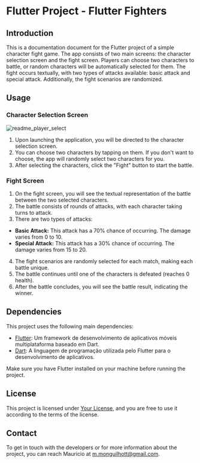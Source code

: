 # Flutter Project - Flutter Fighters

## Introduction
This is a documentation document for the Flutter project of a simple character fight game. The app consists of two main screens: the character selection screen and the fight screen. Players can choose two characters to battle, or random characters will be automatically selected for them. The fight occurs textually, with two types of attacks available: basic attack and special attack. Additionally, the fight scenarios are randomized.

## Usage
### Character Selection Screen

![readme_player_select](https://github.com/Monguilhott/random-fighters/assets/34020950/b3c9195c-e340-4875-8ff8-64237070147f)

1. Upon launching the application, you will be directed to the character selection screen.
2. You can choose two characters by tapping on them. If you don't want to choose, the app will randomly select two characters for you.
3. After selecting the characters, click the "Fight" button to start the battle.

### Fight Screen
1. On the fight screen, you will see the textual representation of the battle between the two selected characters.
2. The battle consists of rounds of attacks, with each character taking turns to attack.
3. There are two types of attacks:
- **Basic Attack:** This attack has a 70% chance of occurring. The damage varies from 0 to 10.
- **Special Attack:** This attack has a 30% chance of occurring. The damage varies from 15 to 20.
4. The fight scenarios are randomly selected for each match, making each battle unique.
5. The battle continues until one of the characters is defeated (reaches 0 health).
6. After the battle concludes, you will see the battle result, indicating the winner.

## Dependencies
This project uses the following main dependencies:

- [Flutter](https://flutter.dev/): Um framework de desenvolvimento de aplicativos móveis multiplataforma baseado em Dart.
- [Dart](https://dart.dev/): A linguagem de programação utilizada pelo Flutter para o desenvolvimento de aplicativos.

Make sure you have Flutter installed on your machine before running the project.

## License
This project is licensed under [Your License](LICENSE-URL), and you are free to use it according to the terms of the license.

## Contact
To get in touch with the developers or for more information about the project, you can reach Mauricio at m.monguilhott@gmail.com.
